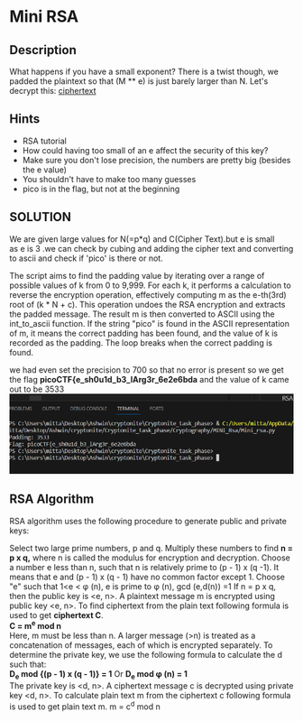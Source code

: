 # Mini RSA
## Description
What happens if you have a small exponent? There is a twist though, we padded the plaintext so that (M ** e) is just barely larger than N. Let's decrypt this: [ciphertext](https://mercury.picoctf.net/static/387dc6431820338cc74324cc5cc9550f/ciphertext)
## Hints
*   RSA tutorial
* How could having too small of an e affect the security of this key?
* Make sure you don't lose precision, the numbers are pretty big (besides the e value)
* You shouldn't have to make too many guesses
* pico is in the flag, but not at the beginning

## SOLUTION
We are given large values for N(=p*q) and C(Cipher Text).but e is small<br>
as e is 3 .we can check by cubing and adding the cipher text and converting to ascii and check if 'pico' is there or not.

The script aims to find the padding value by iterating over a range of possible values of k from 0 to 9,999.
For each k, it performs a calculation to reverse the encryption operation, effectively computing m as the e-th(3rd) root of (k * N + c). This operation undoes the RSA encryption and extracts the padded message.
The result m is then converted to ASCII using the int_to_ascii function.
If the string "pico" is found in the ASCII representation of m, it means the correct padding has been found, and the value of k is recorded as the padding.
The loop breaks when the correct padding is found.

we had even set the precision to 700 so that no error is present
so we get the flag **picoCTF{e_sh0u1d_b3_lArg3r_6e2e6bda**
and the value of k came out to be 3533
![Alt text](<Screenshot 2023-11-11 004831.png>)
## RSA Algorithm
RSA algorithm uses the following procedure to generate public and private keys:

Select two large prime numbers, p and q.
Multiply these numbers to find **n = p x q,** where n is called the modulus for encryption and decryption.
Choose a number e less than n, such that n is relatively prime to (p - 1) x (q -1). It means that e and (p - 1) x (q - 1) have no common factor except 1. Choose "e" such that 1<e < φ (n), e is prime to φ (n),
gcd (e,d(n)) =1
If n = p x q, then the public key is <e, n>. A plaintext message m is encrypted using public key <e, n>. To find ciphertext from the plain text following formula is used to get **ciphertext C**.<br>
**C = m<sup>e</sup> mod n**<br>
Here, m must be less than n. A larger message (>n) is treated as a concatenation of messages, each of which is encrypted separately.
To determine the private key, we use the following formula to calculate the d such that:<br>
**D<sub>e</sub> mod {(p - 1) x (q - 1)} = 1**
Or **D<sub>e</sub> mod φ (n) = 1**<br>
The private key is <d, n>. A ciphertext message c is decrypted using private key <d, n>. To calculate plain text m from the ciphertext c following formula is used to get plain text m.
m = c<sup>d</sup> mod n

